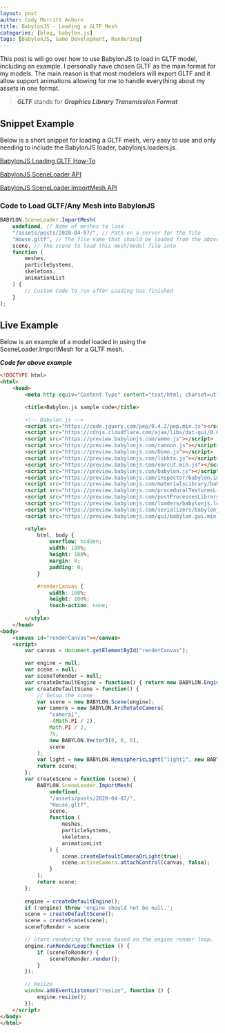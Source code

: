 ```yaml
---
layout: post
author: Cody Merritt Anhorn
title: BabylonJS - Loading a GLTF Mesh
categories: [blog, babylon.js]
tags: [BabylonJS, Game Development, Rendering]
---
```


This post is will go over how to use BabylonJS to load in GLTF model, including an example. I personally have chosen GLTF as the main format for my models. The main reason is that most modelers will export GLTF and it allow support animations allowing for me to handle everything about my assets in one format. 

> ***GLTF*** stands for ***Graphics Library Transmission Format***

## Snippet Example

Below is a short snippet for loading a GLTF mesh, very easy to use and only needing to include the BabylonJS loader, babylonjs.loaders.js.

<a href="https://doc.babylonjs.com/how_to/load_from_any_file_type">BabylonJS Loading GLTF How-To</a>

<a href="https://doc.babylonjs.com/api/classes/babylon.sceneloader">BabylonJS SceneLoader API</a>

<a href="https://doc.babylonjs.com/api/classes/babylon.sceneloader#importmesh">BabylonJS SceneLoader.ImportMesh API</a>

### Code to Load GLTF/Any Mesh into BabylonJS

~~~ javascript
BABYLON.SceneLoader.ImportMesh(
    undefined, // Name of meshes to load
    "/assets/posts/2020-04-07/", // Path on a server for the file
    "House.gltf", // The file name that should be loaded from the above path
    scene, // The scene to load this mesh/model file into
    function (
        meshes, 
        particleSystems,
        skeletons,
        animationList
    ) {
        // Custom Code to run after Loading has finished
    }
);
~~~

## Live Example

Below is an example of a model loaded in using the SceneLoader.ImportMesh for a GLTF mesh.

<script src="https://code.jquery.com/pep/0.4.2/pep.min.js"></script>
<script src="https://cdnjs.cloudflare.com/ajax/libs/dat-gui/0.6.2/dat.gui.min.js"></script>
<script src="https://preview.babylonjs.com/ammo.js"></script>
<script src="https://preview.babylonjs.com/cannon.js"></script>
<script src="https://preview.babylonjs.com/Oimo.js"></script>
<script src="https://preview.babylonjs.com/libktx.js"></script>
<script src="https://preview.babylonjs.com/earcut.min.js"></script>
<script src="https://preview.babylonjs.com/babylon.js"></script>
<script src="https://preview.babylonjs.com/inspector/babylon.inspector.bundle.js"></script>
<script src="https://preview.babylonjs.com/materialsLibrary/babylonjs.materials.min.js"></script>
<script src="https://preview.babylonjs.com/proceduralTexturesLibrary/babylonjs.proceduralTextures.min.js"></script>
<script src="https://preview.babylonjs.com/postProcessesLibrary/babylonjs.postProcess.min.js"></script>
<script src="https://preview.babylonjs.com/loaders/babylonjs.loaders.js"></script>
<script src="https://preview.babylonjs.com/serializers/babylonjs.serializers.min.js"></script>
<script src="https://preview.babylonjs.com/gui/babylon.gui.min.js"></script>
<style>
    html, body {
        width: 100%;
        height: 100%;
        margin: 0;
        padding: 0;
    }
    #renderCanvas {
        width: 100%;
        height: 100%;
        touch-action: none;
    }
</style>
<canvas id="renderCanvas"></canvas>
<script>
    var canvas = document.getElementById("renderCanvas");
    var engine = null;
    var scene = null;
    var sceneToRender = null;
    var createDefaultEngine = function() { return new BABYLON.Engine(canvas, true, { preserveDrawingBuffer: true, stencil: true }); };
    var createDefaultScene = function() {
        // Setup the scene
        var scene = new BABYLON.Scene(engine);
        var camera = new BABYLON.ArcRotateCamera(
            "camera1", 
            -(Math.PI / 2), 
            Math.PI / 2, 
            75, 
            new BABYLON.Vector3(0, 0, 0), 
            scene
        );
        var light = new BABYLON.HemisphericLight("light1", new BABYLON.Vector3(0, 1, 0), scene);
        return scene;
    };
    var createScene = function (scene) {
        BABYLON.SceneLoader.ImportMesh(undefined, "/assets/posts/2020-04-07/", "House.gltf", scene, function (
        meshes, 
        particleSystems,
        skeletons,
        animationList) {
            scene.createDefaultCameraOrLight(true);
            scene.activeCamera.attachControl(canvas, false);
        });
        return scene;
    };
    engine = createDefaultEngine();
    if (!engine) throw 'engine should not be null.';
    scene = createDefaultScene();
    scene = createScene(scene);
    sceneToRender = scene
    engine.runRenderLoop(function () {
        if (sceneToRender) {
            sceneToRender.render();
        }
    });
    window.addEventListener("resize", function () {
        engine.resize();
    });
</script>

***Code for above example***
~~~ html
<!DOCTYPE html>
<html>
    <head>
        <meta http-equiv="Content-Type" content="text/html; charset=utf-8" />

        <title>Babylon.js sample code</title>

        <!-- Babylon.js -->
        <script src="https://code.jquery.com/pep/0.4.2/pep.min.js"></script>
        <script src="https://cdnjs.cloudflare.com/ajax/libs/dat-gui/0.6.2/dat.gui.min.js"></script>
        <script src="https://preview.babylonjs.com/ammo.js"></script>
        <script src="https://preview.babylonjs.com/cannon.js"></script>
        <script src="https://preview.babylonjs.com/Oimo.js"></script>
        <script src="https://preview.babylonjs.com/libktx.js"></script>
        <script src="https://preview.babylonjs.com/earcut.min.js"></script>
        <script src="https://preview.babylonjs.com/babylon.js"></script>
        <script src="https://preview.babylonjs.com/inspector/babylon.inspector.bundle.js"></script>
        <script src="https://preview.babylonjs.com/materialsLibrary/babylonjs.materials.min.js"></script>
        <script src="https://preview.babylonjs.com/proceduralTexturesLibrary/babylonjs.proceduralTextures.min.js"></script>
        <script src="https://preview.babylonjs.com/postProcessesLibrary/babylonjs.postProcess.min.js"></script>
        <script src="https://preview.babylonjs.com/loaders/babylonjs.loaders.js"></script>
        <script src="https://preview.babylonjs.com/serializers/babylonjs.serializers.min.js"></script>
        <script src="https://preview.babylonjs.com/gui/babylon.gui.min.js"></script>

        <style>
            html, body {
                overflow: hidden;
                width: 100%;
                height: 100%;
                margin: 0;
                padding: 0;
            }

            #renderCanvas {
                width: 100%;
                height: 100%;
                touch-action: none;
            }
        </style>
    </head>
<body>
    <canvas id="renderCanvas"></canvas>
    <script>
        var canvas = document.getElementById("renderCanvas");

        var engine = null;
        var scene = null;
        var sceneToRender = null;
        var createDefaultEngine = function() { return new BABYLON.Engine(canvas, true, { preserveDrawingBuffer: true, stencil: true }); };
        var createDefaultScene = function() {
            // Setup the scene
            var scene = new BABYLON.Scene(engine);
            var camera = new BABYLON.ArcRotateCamera(
                "camera1", 
                -(Math.PI / 2), 
                Math.PI / 2, 
                75, 
                new BABYLON.Vector3(0, 0, 0), 
                scene
            );
            var light = new BABYLON.HemisphericLight("light1", new BABYLON.Vector3(0, 1, 0), scene);
            return scene;
        };
        var createScene = function (scene) {
            BABYLON.SceneLoader.ImportMesh(
                undefined, 
                "/assets/posts/2020-04-07/", 
                "House.gltf", 
                scene, 
                function (
                    meshes, 
                    particleSystems,
                    skeletons,
                    animationList
                ) {
                    scene.createDefaultCameraOrLight(true);
                    scene.activeCamera.attachControl(canvas, false);
                }
            );
            return scene;
        };
        
        engine = createDefaultEngine();
        if (!engine) throw 'engine should not be null.';
        scene = createDefaultScene();
        scene = createScene(scene);
        sceneToRender = scene

        // Start rendering the scene based on the engine render loop.
        engine.runRenderLoop(function () {
            if (sceneToRender) {
                sceneToRender.render();
            }
        });

        // Resize
        window.addEventListener("resize", function () {
            engine.resize();
        });
    </script>
</body>
</html>

~~~